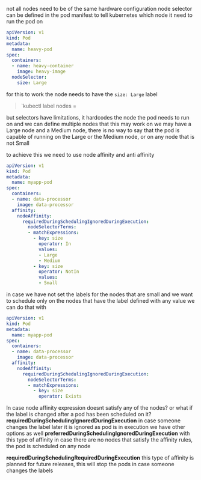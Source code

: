 not all nodes need to be of the same hardware configuration
node selector can be defined in the pod manifest to tell kubernetes which node it need to run the pod on

```yml
apiVersion: v1
kind: Pod
metadata:
  name: heavy-pod
spec: 
  containers: 
  - name: heavy-container
    image: heavy-image
  nodeSelector:
    size: Large
```

for this to work the node needs to have the `size: Large` label

> `kubectl label nodes <node-name> <label-key>=<label-value>

but selectors have limitations, it hardcodes the node the pod needs to run on and we can define multiple nodes that this may work on
we may have a Large node and a Medium node, there is no way to say that the pod is capable of running on the Large or the Medium node, or on any node that is not Small

to achieve this we need to use node affinity and anti affinity

```yml
apiVersion: v1
kind: Pod
metadata:
  name: myapp-pod
spec:
  containers:
  - name: data-processor
    image: data-processor
  affinity:
    nodeAffinity:
      requiredDuringSchedulingIgnoredDuringExecution:
        nodeSelectorTerms:
        - matchExpressions:
          - key: size
            operator: In
            values:
            - Large
            - Medium
          - key: size
            operator: NotIn
            values:
            - Small
```

in case we have not set the labels for the nodes that are small and we want to schedule only on the nodes that have the label defined with any value we can do that with
```yml
apiVersion: v1
kind: Pod
metadata:
  name: myapp-pod
spec:
  containers:
  - name: data-processor
    image: data-processor
  affinity:
    nodeAffinity:
      requiredDuringSchedulingIgnoredDuringExecution:
        nodeSelectorTerms:
        - matchExpressions:
          - key: size
            operator: Exists
```

In case node affinity expression doesnt satisfy any of the nodes? or what if the label is changed after a pod has been scheduled on it?
**requiredDuringSchedulingIgnoredDuringExecution**
in case someone changes the label later it is ignored as pod is in execution
we have other options as well
**preferredDuringSchedulingIgnoredDuringExecution**
with this type of affinity in case there are no nodes that satisfy the affinity rules, the pod is scheduled on any node

**requiredDuringSchedulingRequiredDuringExecution**
this type of affinity is planned for future releases, this will stop the pods in case someone changes the labels
